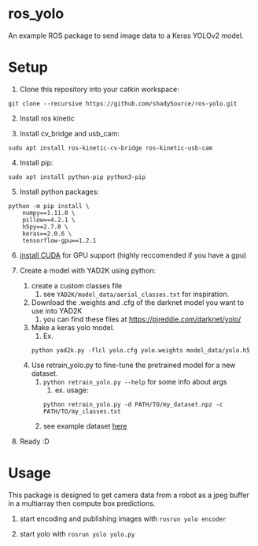 # ros_yolo
An example ROS package to send image data to a Keras YOLOv2 model.

# Setup
1. Clone this repository into your catkin workspace:
```
git clone --recursive https://github.com/shadySource/ros-yolo.git
```

2. Install ros kinetic

3. Install cv_bridge and usb_cam:
```
sudo apt install ros-kinetic-cv-bridge ros-kinetic-usb-cam
```

4. Install pip:
```
sudo apt install python-pip python3-pip
```

5. Install python packages:
```
python -m pip install \
    numpy==1.11.0 \
    pillow==4.2.1 \
    h5py==2.7.0 \
    keras==2.0.6 \
    tensorflow-gpu==1.2.1
```
6. [install CUDA](https://gist.github.com/shadySource/c0f1223d653b6488fde748dcac42d232#3-gpu-if-you-want-to-use-gpu) for GPU support (highly reccomended if you have a gpu)

7. Create a model with YAD2K using python:
    1. create a custom classes file
        1. see ```YAD2K/model_data/aerial_classes.txt``` for inspiration.
    2. Download the .weights and .cfg of the darknet model you want to use into YAD2K
        1. you can find these files at https://pjreddie.com/darknet/yolo/
    3. Make a keras yolo model.
        1. Ex.
        ```
        python yad2k.py -flcl yolo.cfg yolo.weights model_data/yolo.h5
        ```
    4. Use retrain_yolo.py to fine-tune the pretrained model for a new dataset.
        1. ```python retrain_yolo.py --help``` for some info about args
            1. ex. usage: 
            ```
            python retrain_yolo.py -d PATH/TO/my_dataset.npz -c PATH/TO/my_classes.txt
            ```
        2. see example dataset [here](https://github.com/shadySource/DATA/tree/092649fd175886ca894630659eb30614f9bf6c26)

8. Ready :D

# Usage
This package is designed to get camera data from a robot as a jpeg buffer in a multiarray then compute box predictions.

1. start encoding and publishing images with ```rosrun yolo encoder```

2. start yolo with ```rosrun yolo yolo.py```

